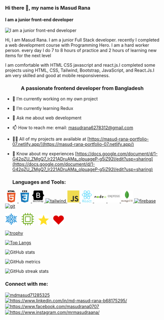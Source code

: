 ### Hi there 👋, my name is Masud Rana
#### I am a  junior front-end developer
![I am a  junior front-end developer](https://ibb.co/gVHjTfv)

Hi, I am Masud Rana. I am a junior Full Stack developer. recently I completed a web development course with Programming Hero. I am a hard worker person. every day I do 7 to 8 hours of practice and 2 hours of learning new items for the next level

I am comfortable with HTML CSS javascript and react.js.I completed some projects using HTML, CSS, Tailwind, Bootstrap, JavaScript, and React.Js.I am very skilled and good at mobile responsiveness.

<h3 align="center">A passionate frontend developer from Bangladesh</h3>


- 🔭 I’m currently working on my own project 
- 🌱 I’m currently learning Redux 
- 💬 Ask me about web development  
- 📫 How to reach me: email:  masudrana6278312@gmail.com
- 👨‍💻 All of my projects are available at [https://masud-rana-portfolio-07.netlify.app/](https://masud-rana-portfolio-07.netlify.app/)
 - 📄 Know about my experiences [https://docs.google.com/document/d/1-G42qZU_ZMgQ7_lr221ADruAMa_olpuageP-g5iZ92I/edit?usp=sharing](https://docs.google.com/document/d/1-G42qZU_ZMgQ7_lr221ADruAMa_olpuageP-g5iZ92I/edit?usp=sharing)

   <h3 align="left">Languages and Tools:</h3>
   
<p align="left"><a href="https://www.w3.org/html/" target="_blank" rel="noreferrer"> <img src="https://raw.githubusercontent.com/devicons/devicon/master/icons/html5/html5-original-wordmark.svg" alt="html5" width="40" height="40"/> </a> <a href="https://www.w3schools.com/css/" target="_blank" rel="noreferrer"> <img src="https://raw.githubusercontent.com/devicons/devicon/master/icons/css3/css3-original-wordmark.svg" alt="css3" width="40" height="40"/> </a><a href="https://getbootstrap.com" target="_blank" rel="noreferrer"> <img src="https://raw.githubusercontent.com/devicons/devicon/master/icons/bootstrap/bootstrap-plain-wordmark.svg" alt="bootstrap" width="40" height="40"/> </a>  <a href="https://tailwindcss.com/" target="_blank" rel="noreferrer"> <img src="https://www.vectorlogo.zone/logos/tailwindcss/tailwindcss-icon.svg" alt="tailwind" width="40" height="40"/> </a>  <a href="https://developer.mozilla.org/en-US/docs/Web/JavaScript" target="_blank" rel="noreferrer"> <img src="https://raw.githubusercontent.com/devicons/devicon/master/icons/javascript/javascript-original.svg" alt="javascript" width="40" height="40"/> </a>   <a href="https://reactjs.org/" target="_blank" rel="noreferrer"> <img src="https://raw.githubusercontent.com/devicons/devicon/master/icons/react/react-original-wordmark.svg" alt="react" width="40" height="40"/> </a>  <a href="https://nodejs.org" target="_blank" rel="noreferrer"> <img src="https://raw.githubusercontent.com/devicons/devicon/master/icons/nodejs/nodejs-original-wordmark.svg" alt="nodejs" width="40" height="40"/> </a>  <a href="https://expressjs.com" target="_blank" rel="noreferrer"> <img src="https://raw.githubusercontent.com/devicons/devicon/master/icons/express/express-original-wordmark.svg" alt="express" width="40" height="40"/> </a>  <a href="https://www.mongodb.com/" target="_blank" rel="noreferrer"> <img src="https://raw.githubusercontent.com/devicons/devicon/master/icons/mongodb/mongodb-original-wordmark.svg" alt="mongodb" width="40" height="40"/> </a> <a href="https://firebase.google.com/" target="_blank" rel="noreferrer"> <img src="https://www.vectorlogo.zone/logos/firebase/firebase-icon.svg" alt="firebase" width="40" height="40"/> </a> <a href="https://git-scm.com/" target="_blank" rel="noreferrer"> <img src="https://www.vectorlogo.zone/logos/git-scm/git-scm-icon.svg" alt="git" width="40" height="40"/> </a>  </p>
 

<a href='https://archiveprogram.github.com/'><img src='https://raw.githubusercontent.com/acervenky/animated-github-badges/master/assets/acbadge.gif' width='40' height='40'></a> <a href='https://docs.github.com/en/developers'><img src='https://raw.githubusercontent.com/acervenky/animated-github-badges/master/assets/devbadge.gif' width='40' height='40'></a> <a href='https://stars.github.com/'><img src='https://raw.githubusercontent.com/acervenky/animated-github-badges/master/assets/starbadge.gif' width='35' height='35'></a> <a href='https://docs.github.com/en/github/supporting-the-open-source-community-with-github-sponsors'><img src='https://raw.githubusercontent.com/acervenky/animated-github-badges/master/assets/sponsorbadge.gif' width='35' height='35'></a> 

[![trophy](https://github-profile-trophy.vercel.app/?username=masudra)](https://github.com/ryo-ma/github-profile-trophy)

[![Top Langs](https://github-readme-stats.vercel.app/api/top-langs/?username=masudra)](https://github.com/anuraghazra/github-readme-stats)

![GitHub stats](https://github-readme-stats.vercel.app/api?username=masudra&show_icons=true)  

![GitHub metrics](https://metrics.lecoq.io/masudra)  

![GitHub streak stats](https://streak-stats.demolab.com/?user=masudra)  



<h3 align="left">Connect with me:</h3>
<p align="left">
<a href="https://twitter.com/MdMasud71285325/" target="blank"><img align="center" src="https://raw.githubusercontent.com/rahuldkjain/github-profile-readme-generator/master/src/images/icons/Social/twitter.svg" alt="mdmasud71285325" height="30" width="40" /></a>
 <a href="https://linkedin.com/in/md-masud-rana00/" target="blank"><img align="center" src="https://raw.githubusercontent.com/rahuldkjain/github-profile-readme-generator/master/src/images/icons/Social/linked-in-alt.svg" alt="https://www.linkedin.com/in/md-masud-rana-b68175295/" height="30" width="40" /></a>
<a href="https://fb.com/masudrana0707" target="blank"><img align="center" src="https://raw.githubusercontent.com/rahuldkjain/github-profile-readme-generator/master/src/images/icons/Social/facebook.svg" alt="https://www.facebook.com/masudrana0707" height="30" width="40" /></a>
<a href="https://instagram.com/mrmasudraana/" target="blank"><img align="center" src="https://raw.githubusercontent.com/rahuldkjain/github-profile-readme-generator/master/src/images/icons/Social/instagram.svg" alt="https://www.instagram.com/mrmasudraana/" height="30" width="40" /></a>
</p>



